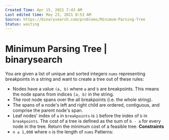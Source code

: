 ```yaml
---
Created Time: Apr 15, 2021 7:43 AM
Last edited time: May 23, 2021 8:53 AM
Source: https://binarysearch.com/problems/Minimum-Parsing-Tree
Status: waiting
---
```


# Minimum Parsing Tree | binarysearch

You are given a list of unique and sorted integers `nums` representing breakpoints in a string and want to create a tree out of these rules:
- Nodes have a value `(a, b)` where `a` and `b` are breakpoints. This means the node spans from indices `[a, b)` in the string.
- The root node spans over the all breakpoints (i.e. the whole string).
- The spans of a node's left and right child are ordered, contiguous, and comprise the parent node's span.
- Leaf nodes' index of `a` in `breakpoints` is `1` before the index of `b` in `breakpoints`.
The cost of a tree is defined as the sum of `b - a` for every node in the tree. Return the minimum cost of a feasible tree.
**Constraints**
- `n ≤ 1,000` where `n` is the length of `nums`
Patterns: 